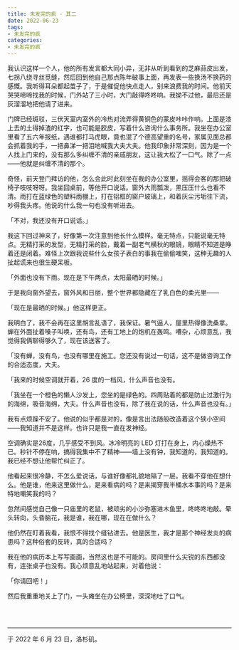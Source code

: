 ```yaml
---
title: 未发完的疯 - 其二
date: 2022-06-23
tags:
- 未发完的疯
categories:
- 未发完的疯
---
```


我认识这样一个人，他的所有发言都大同小异，无非从听到看到的芝麻蒜皮出发，七拐八绕寻丝觅缝，然后回到他自己那点陈年破事上面，再发表一些换汤不换药的感慨。我听得耳朵都起茧子了，于是催促他快点走人，别来浪费我的时间。他前天哭哭啼啼找我的时候，门外站了三小时，大门敲得咚咚响。我拗不过他，最后还是灰溜溜地把他请了进来。

门牌已经斑驳，三伏天室内室外的冷热对流弄得黄铜色的蒙皮咔咔作响。上面是漆上去的土得掉渣的红字，也可能是胶皮，写着什么咨询什么事务所。我坐在办公室里看了五六年报纸，遇谁都打马虎眼，竟也混了个德高望重的名号，家属见面总都会抓着我的手，一把鼻涕一把泪地喊我大夫大夫。他我印象非常深刻，因为是一个人找上门来的，没有那么多纠缠不清的亲戚朋友，这让我大松了一口气。除了一点——他就是纠缠不清的那个。

奇怪，前天登门拜访的他，怎么会此时此刻坐在我的办公室里，摇得会客的那把破椅子吱吱呀呀。我坐回桌前，等他开口说话。窗外大雨瓢泼，黑压压什么也看不清。雨打在蓝绿色的塑料雨棚上，打在铝框的窗户玻璃上，和着灰尘污垢往下流，吵得我头疼。他说的什么我一句也没有听进去。

「不对，我还没有开口说话。」

我这下回过神来了，好像第一次注意到他长什么模样。毫无特点，只能说毫无特点。无精打采的发型，无精打采的脸，戴着一副老气横秋的眼镜，眼睛不知道是睁着还是闭着。难怪上次跟我说些什么女孩子表白的事我在偷偷嗤笑，这种无趣的人扯起谎来也很生硬呆板。

「外面也没有下雨。现在是下午两点，太阳最晒的时候。」

于是我向窗外望去，窗外风和日丽，整个世界都隐藏在了乳白色的柔光里——

「现在是最晒的时候。」他这样更正。

我明白了，我不会再在这里胡言乱语了，我保证。暑气逼人，屋里热得像洗桑拿。蝉在外面扯着嗓子叫唤，还有鸟，还有工地上的炮机在轰鸣。嘈杂，心烦意乱，我觉得我俩聊得够久了，现在该送客了。

「没有蝉，没有鸟，也没有哪里在施工。您还没有说过一句话，这不是做咨询工作的合适态度，大夫。

「我来的时候空调就开着，26 度的一档风，什么声音也没有。

「我坐在一个橙色的懒人沙发上，您坐的是绿色的。四周贴着的都是防止过激行为的海绵，吸音海绵，大夫。什么声音也没有，除了我在说的话，什么声音也没有。」

我有点烦躁不安了。他说的似乎都是对的，像是言出法随般改造着这个狭小空间——我知道并不是这样。也许只是我一直在发神经。

空调确实是26度，几乎感受不到风。冰冷明亮的 LED 灯打在身上，内心燥热不已。秒针不停在响，搞得我集中不了精神——墙上没有钟，我知道的，我知道的。我已经不想让他帮忙纠正了。

他看起来很冷静，不怎么爱说话，与谁好像都礼貌地隔了一层。我看不穿他在想什么。他是谁，他来这里做什么，是来看病的吗？是来揭穿我半桶水本事的吗？是来特地嘲笑我的吗？

忽然间感觉自己像一只庙里的老鼠，被顽劣的小沙弥塞进木鱼里，咚咚咚地敲。晕头转向，头昏脑花，我是谁，我在哪，现在在做什么？

他仍然在盯着我看，我恨不得找个缝钻进去。他是医生，我才是那个神经发炎的病患吗？这种俗套的反转，真的合适吗？

我在他的病历本上写写画画，当然这也是不可能的。房间里什么尖锐的东西都没有，连张桌子也没有。我心烦意乱地站起来，对着他说：

「你请回吧！」

然后我重重地关上了门，一头瘫坐在办公椅里，深深地吐了口气。

<br>

<br>

------

于 2022 年 6 月 23 日，洛杉矶。
